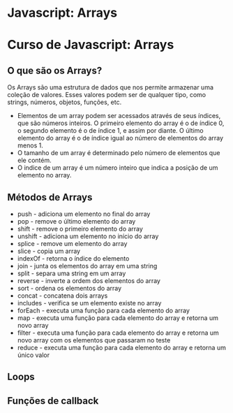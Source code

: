 # Javascript: Arrays
# Curso de Javascript: Arrays

## O que são os Arrays?

Os Arrays são uma estrutura de dados que nos permite armazenar uma coleção de valores. Esses valores podem ser de qualquer tipo, como strings, números, objetos, funções, etc.
- Elementos de um array podem ser acessados através de seus índices, que são números inteiros. O primeiro elemento do array é o de índice 0, o segundo elemento é o de índice 1, e assim por diante. O último elemento do array é o de índice igual ao número de elementos do array menos 1.
- O tamanho de um array é determinado pelo número de elementos que ele contém.
- O indice de um array é um número inteiro que indica a posição de um elemento no array.

## Métodos de Arrays
- push - adiciona um elemento no final do array
- pop - remove o último elemento do array
- shift - remove o primeiro elemento do array
- unshift - adiciona um elemento no início do array
- splice - remove um elemento do array
- slice - copia um array
- indexOf - retorna o índice do elemento
- join - junta os elementos do array em uma string
- split - separa uma string em um array
- reverse - inverte a ordem dos elementos do array
- sort - ordena os elementos do array
- concat - concatena dois arrays
- includes - verifica se um elemento existe no array
- forEach - executa uma função para cada elemento do array
- map - executa uma função para cada elemento do array e retorna um novo array
- filter - executa uma função para cada elemento do array e retorna um novo array com os elementos que passaram no teste
- reduce - executa uma função para cada elemento do array e retorna um único valor

## Loops

## Funções de callback
